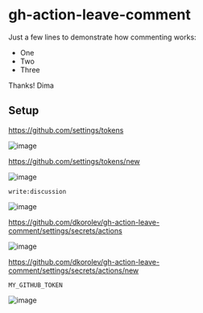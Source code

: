 # gh-action-leave-comment

Just a few lines to demonstrate how commenting works:

* One
* Two
* Three

Thanks!
Dima


## Setup

https://github.com/settings/tokens

![image](https://github.com/dkorolev/gh-action-leave-comment/assets/2159447/6f8a2aa2-fac0-424f-b904-2e37ce334f5e)

https://github.com/settings/tokens/new

![image](https://github.com/dkorolev/gh-action-leave-comment/assets/2159447/b3ef424e-bd31-40c5-99c2-1fc38e17b3da)

`write:discussion`

![image](https://github.com/dkorolev/gh-action-leave-comment/assets/2159447/5f0db2da-1d92-4928-a642-95a11b2a0e6c)

https://github.com/dkorolev/gh-action-leave-comment/settings/secrets/actions

![image](https://github.com/dkorolev/gh-action-leave-comment/assets/2159447/f52fb5e6-0aaa-4eec-9609-1ee3a012464d)

https://github.com/dkorolev/gh-action-leave-comment/settings/secrets/actions/new

`MY_GITHUB_TOKEN`

![image](https://github.com/dkorolev/gh-action-leave-comment/assets/2159447/c90cf057-2ab1-4d24-a327-68f23f1c6a4a)

